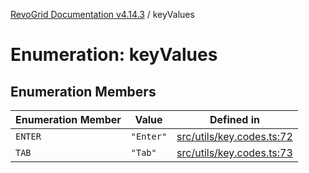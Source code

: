 [RevoGrid Documentation v4.14.3](README.md) / keyValues

# Enumeration: keyValues

## Enumeration Members

| Enumeration Member | Value | Defined in |
| ------ | ------ | ------ |
| `ENTER` | `"Enter"` | [src/utils/key.codes.ts:72](https://github.com/revolist/revogrid/blob/4d3feb8340f534dd1ff6941b4d5b83d4d4e2474c/src/utils/key.codes.ts#L72) |
| `TAB` | `"Tab"` | [src/utils/key.codes.ts:73](https://github.com/revolist/revogrid/blob/4d3feb8340f534dd1ff6941b4d5b83d4d4e2474c/src/utils/key.codes.ts#L73) |
